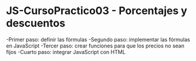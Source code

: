 # JS-CursoPractico03 - Porcentajes y descuentos

-Primer paso: definir las fórmulas
-Segundo paso: implementar las fórmulas en JavaScript
-Tercer paso: crear funciones para que los precios no sean fijos
-Cuarto paso: integrar JavaScript con HTML
